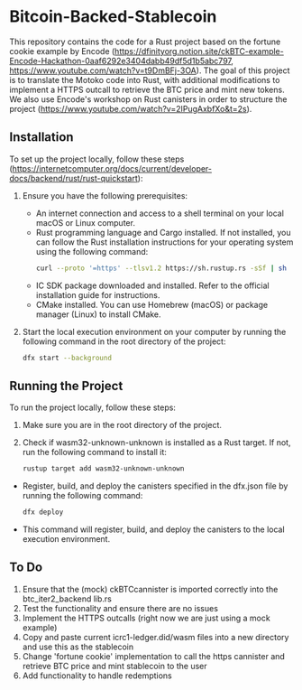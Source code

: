 # Bitcoin-Backed-Stablecoin

This repository contains the code for a Rust project based on the fortune cookie example by Encode (https://dfinityorg.notion.site/ckBTC-example-Encode-Hackathon-0aaf6292e3404dabb49df5d1b5abc797, https://www.youtube.com/watch?v=t9DmBFj-3OA). The goal of this project is to translate the Motoko code into Rust, with additional modifications to implement a HTTPS outcall to retrieve the BTC price and mint new tokens. We also use Encode's workshop on Rust canisters in order to structure the
project (https://www.youtube.com/watch?v=2IPugAxbfXo&t=2s).

## Installation

To set up the project locally, follow these steps (https://internetcomputer.org/docs/current/developer-docs/backend/rust/rust-quickstart):

1. Ensure you have the following prerequisites:
   - An internet connection and access to a shell terminal on your local macOS or Linux computer.
   - Rust programming language and Cargo installed. If not installed, you can follow the Rust installation instructions for your operating system using the following command:
     ```bash
     curl --proto '=https' --tlsv1.2 https://sh.rustup.rs -sSf | sh
     ```
   - IC SDK package downloaded and installed. Refer to the official installation guide for instructions.
   - CMake installed. You can use Homebrew (macOS) or package manager (Linux) to install CMake.

2. Start the local execution environment on your computer by running the following command in the root directory of the project:
   ```bash
   dfx start --background
   ```

## Running the Project

To run the project locally, follow these steps:

1. Make sure you are in the root directory of the project.

2. Check if wasm32-unknown-unknown is installed as a Rust target. If not, run the following command to install it:
    ```bash
    rustup target add wasm32-unknown-unknown
    ```
  - Register, build, and deploy the canisters specified in the dfx.json file by running the following command:  
    ```bash
    dfx deploy
    ```
  - This command will register, build, and deploy the canisters to the local execution environment.

## To Do

1. Ensure that the (mock) ckBTCcannister is imported correctly into the btc_iter2_backend lib.rs
2. Test the functionality and ensure there are no issues
3. Implement the HTTPS outcalls (right now we are just using a mock example)
3. Copy and paste current icrc1-ledger.did/wasm files into a new directory and use this as the stablecoin 
4. Change 'fortune cookie' implementation to call the https cannister and retrieve BTC price and mint stablecoin to the user
5. Add functionality to handle redemptions
